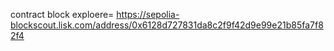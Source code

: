 contract block exploere=  https://sepolia-blockscout.lisk.com/address/0x6128d727831da8c2f9f42d9e99e21b85fa7f82f4